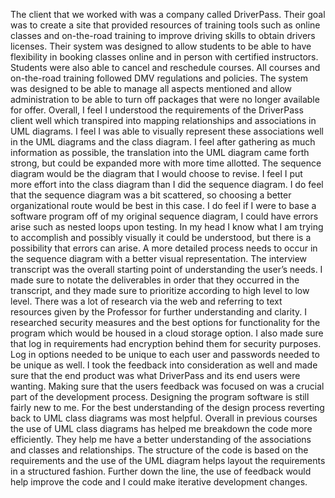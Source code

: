 The client that we worked with was a company called DriverPass. Their goal was to create a site that provided resources of training tools such as online classes and on-the-road training to improve driving skills to obtain drivers licenses. Their system was designed to allow students to be able to have flexibility in booking classes online and in person with certified instructors. Students were also able to cancel and reschedule courses. All courses and on-the-road training followed DMV regulations and policies. The system was designed to be able to manage all aspects mentioned and allow administration to be able to turn off packages that were no longer available for offer. 
Overall, I feel I understood the requirements of the DriverPass client well which transpired into mapping relationships and associations in UML diagrams. I feel I was able to visually represent these associations well in the UML diagrams and the class diagram. I feel after gathering as much information as possible, the translation into the UML diagram came forth strong, but could be expanded more with more time allotted. 
The sequence diagram would be the diagram that I would choose to revise. I feel I put more effort into the class diagram than I did the sequence diagram. I do feel that the sequence diagram was a bit scattered, so choosing a better organizational route would be best in this case. I do feel if I were to base a software program off of my original sequence diagram, I could have errors arise such as nested loops upon testing. In my head I know what I am trying to accomplish and possibly visually it could be understood, but there is a possibility that errors can arise. A more detailed process needs to occur in the sequence diagram with a better visual representation. 
The interview transcript was the overall starting point of understanding the user’s needs. I made sure to notate the deliverables in order that they occurred in the transcript, and they made sure to prioritize according to high level to low level. There was a lot of research via the web and referring to text resources given by the Professor for further understanding and clarity.  I researched security measures and the best options for functionality for the program which would be housed in a cloud storage option. I also made sure that log in requirements had encryption behind them for security purposes. Log in options needed to be unique to each user and passwords needed to be unique as well. I took the feedback into consideration as well and made sure that the end product was what DriverPass and its end users were wanting. Making sure that the users feedback was focused on was a crucial part of the development process. 
Designing the program software is still fairly new to me. For the best understanding of the design process reverting back to UML class diagrams was most helpful. Overall in previous courses the use of UML class diagrams has helped me breakdown the code more efficiently. They help me have a better understanding of the associations and classes and relationships. The structure of the code is based on the requirements and the use of the UML diagram helps layout the requirements in a structured fashion. Further down the line, the use of feedback would help improve the code and I could make iterative development changes. 
